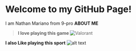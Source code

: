 # Welcome to my GitHub Page!
I am Nathan Mariano from 9-pro
	**ABOUT ME**
> **I love playing this game**
![Valorant](https://user-images.githubusercontent.com/118333424/202358500-d8824074-4f25-4bb9-a9fd-14fc5e5cf037.png)


**I also Like playing this sport**
![alt text](https://user-images.githubusercontent.com/118333424/202359142-7d949d68-9c5a-494a-8449-0bf1c068f0be.png)
